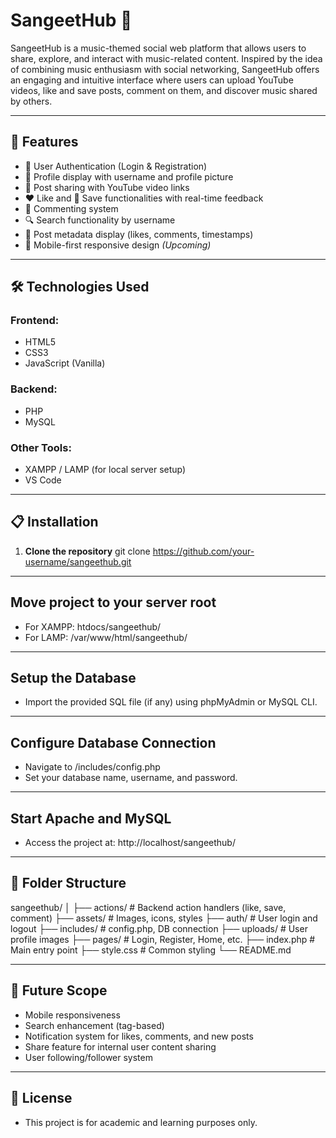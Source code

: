 # SangeetHub 🎵

SangeetHub is a music-themed social web platform that allows users to share, explore, and interact with music-related content. Inspired by the idea of combining music enthusiasm with social networking, SangeetHub offers an engaging and intuitive interface where users can upload YouTube videos, like and save posts, comment on them, and discover music shared by others.


---

## 📌 Features

- 🔐 User Authentication (Login & Registration)
- 👤 Profile display with username and profile picture
- 🎥 Post sharing with YouTube video links
- ❤️ Like and 💾 Save functionalities with real-time feedback
- 💬 Commenting system
- 🔍 Search functionality by username
- 📄 Post metadata display (likes, comments, timestamps)
- 📱 Mobile-first responsive design *(Upcoming)*

---

## 🛠️ Technologies Used

### Frontend:
- HTML5
- CSS3
- JavaScript (Vanilla)

### Backend:
- PHP
- MySQL

### Other Tools:
- XAMPP / LAMP (for local server setup)
- VS Code

---

## 📋 Installation

1. **Clone the repository**
   git clone https://github.com/your-username/sangeethub.git

---

## Move project to your server root
* For XAMPP: htdocs/sangeethub/
* For LAMP: /var/www/html/sangeethub/

---

## Setup the Database
* Import the provided SQL file (if any) using phpMyAdmin or MySQL CLI.

---

## Configure Database Connection
* Navigate to /includes/config.php
* Set your database name, username, and password.

---

## Start Apache and MySQL
* Access the project at: http://localhost/sangeethub/

---

## 🧩 Folder Structure

sangeethub/
│
├── actions/               # Backend action handlers (like, save, comment)
├── assets/                # Images, icons, styles
├── auth/                  # User login and logout
├── includes/              # config.php, DB connection
├── uploads/               # User profile images
├── pages/                 # Login, Register, Home, etc.
├── index.php              # Main entry point
├── style.css              # Common styling
└── README.md

---

## 🎯 Future Scope
* Mobile responsiveness
* Search enhancement (tag-based)
* Notification system for likes, comments, and new posts
* Share feature for internal user content sharing
* User following/follower system

--- 

## 📃 License
* This project is for academic and learning purposes only.